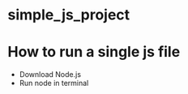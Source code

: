# simple_js_project

How to run a single js file
=============================
- Download Node.js
- Run node <file location> in terminal
